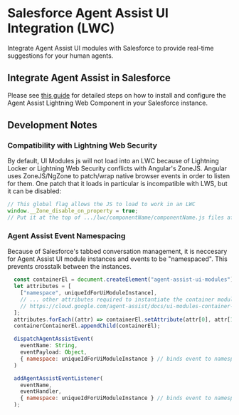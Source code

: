 # Salesforce Agent Assist UI Integration (LWC)

Integrate Agent Assist UI modules with Salesforce to provide real-time suggestions for your human agents.

## Integrate Agent Assist in Salesforce

Please see [this guide](https://cloud.google.com/agent-assist/docs/salesforce) for detailed steps on how to install and configure the Agent Assist Lightning Web Component in your Salesforce instance.

## Development Notes

### Compatibility with Lightning Web Security

By default, UI Modules js will not load into an LWC because of Lightning Locker or Lightning Web Security conflicts with Angular's ZoneJS. Angular uses ZoneJS/NgZone to patch/wrap native browser events in order to listen for them. One patch that it loads in particular is incompatible with LWS, but it can be disabled:

```js
// This global flag allows the JS to load to work in an LWC
window.__Zone_disable_on_property = true;
// Put it at the top of .../lwc/componentName/componentName.js files after the imports
```

### Agent Assist Event Namespacing

Because of Salesforce's tabbed conversation management, it is neccesary for Agent Assist UI module instances and events to be "namespaced". This prevents crosstalk between the instances.

```js
  const containerEl = document.createElement("agent-assist-ui-modules");
  let attributes = [
    ["namespace", uniqueIdForUiModuleInstance],
    // ... other attributes required to instantiate the container module.
    // https://cloud.google.com/agent-assist/docs/ui-modules-container-documentation
  ];
  attributes.forEach((attr) => containerEl.setAttribute(attr[0], attr[1]));
  containerContainerEl.appendChild(containerEl);

  dispatchAgentAssistEvent(
    eventName: String,
    eventPayload: Object,
    { namespace: uniqueIdForUiModuleInstance } // binds event to namespaced instance
  )

  addAgentAssistEventListener(
    eventName,
    eventHandler,
    { namespace: uniqueIdForUiModuleInstance } // binds event to namespaced instance
  );
```
